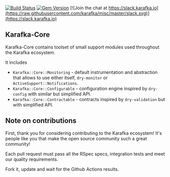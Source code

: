[![Build Status](https://github.com/karafka/karafka-core/actions/workflows/ci.yml/badge.svg)](https://github.com/karafka/karafka-core/actions/workflows/ci.yml)
[![Gem Version](https://badge.fury.io/rb/karafka-core.svg)](http://badge.fury.io/rb/karafka-core)
[![Join the chat at https://slack.karafka.io](https://raw.githubusercontent.com/karafka/misc/master/slack.svg)](https://slack.karafka.io)

## Karafka-Core

Karafka-Core contains toolset of small support modules used throughout the Karafka ecosystem.

It includes

- `Karafka::Core::Monitoring` - default instrumentation and abstraction that allows to use either itself, `dry-monitor` or `ActiveSupport::Notifications`.
- `Karafka::Core::Configurable` - configuration engine inspired by `dry-config` with similar but simplified API.
- `Karafka::Core::Contractable` - contracts inspired by `dry-validation` but with simplified API.

## Note on contributions

First, thank you for considering contributing to the Karafka ecosystem! It's people like you that make the open source community such a great community!

Each pull request must pass all the RSpec specs, integration tests and meet our quality requirements.

Fork it, update and wait for the Github Actions results.

